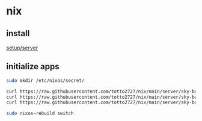 # nix

## install

[setup/server](../../setup/server)

## initialize apps

```bash
sudo mkdir /etc/nixos/secret/

curl https://raw.githubusercontent.com/totto2727/nix/main/server/sky-barium1/configuration.nix | sudo tee /etc/nixos/configuration.nix
curl https://raw.githubusercontent.com/totto2727/nix/main/server/sky-barium1/flake.nix | sudo tee /etc/nixos/flake.nix
curl https://raw.githubusercontent.com/totto2727/nix/main/server/sky-barium1/secret/github-token.age | sudo tee /etc/nixos/secret/github-token.age

sudo nixos-rebuild switch
```
